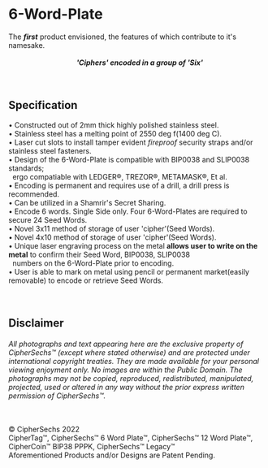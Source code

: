 # 6-Word-Plate
The _**first**_ product envisioned, the features of which contribute to it's namesake.<br/>
<br/>
&nbsp; &nbsp; &nbsp; &nbsp; &nbsp; &nbsp; &nbsp; &nbsp; &nbsp; &nbsp; &nbsp; &nbsp; &nbsp; &nbsp; &nbsp; &nbsp; &nbsp; _**'Ciphers' encoded in a group of 'Six'**_
<br/>
<br/>
<br/>
## Specification  
• Constructed out of 2mm thick highly polished stainless steel.<br/>
• Stainless steel has a melting point of 2550 deg f(1400 deg C).<br/>
• Laser cut slots to install tamper evident _fireproof_ security straps and/or stainless steel fasteners.<br/>
• Design of the 6-Word-Plate is compatible with BIP0038 and SLIP0038 standards;<br/>
&nbsp;&nbsp;ergo compatiable with LEDGER®, TREZOR®, METAMASK®, Et al.<br/>
• Encoding is permanent and requires use of a drill, a drill press is recommended.<br/>
• Can be utilized in a Shamrir's Secret Sharing.<br/>
• Encode 6 words. Single Side only.  Four 6-Word-Plates are required to secure 24 Seed Words.<br/>
• Novel 3x11 method of storage of user 'cipher'(Seed Words).<br/>
• Novel 4x10 method of storage of user 'cipher'(Seed Words).<br/>
• Unique laser engraving process on the metal **allows user to write on the metal** to confirm their Seed Word, BIP0038, SLIP0038<br/>
&nbsp;&nbsp;numbers on the 6-Word-Plate prior to encoding.<br/>
• User is able to mark on metal using pencil or permanent market(easily removable) to encode or retrieve Seed Words.
<br/>
<br/>
<br/>
## Disclaimer
###### All photographs and text appearing here are the exclusive property of CipherSechs™ (except where stated otherwise) and are protected under international copyright treaties. They are made available for your personal viewing enjoyment only. No images are within the Public Domain. The photographs may not be copied, reproduced, redistributed, manipulated, projected, used or altered in any way without the prior express written permission of CipherSechs™.
<br/>
© CipherSechs 2022<br/>
CipherTag™, CipherSechs™ 6 Word Plate™, CipherSechs™ 12 Word Plate™, CipherCoin™ BIP38 PPPK, CipherSechs™ Legacy™<br/>
Aforementioned Products and/or Designs are Patent Pending.

